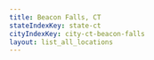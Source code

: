```yaml
---
title: Beacon Falls, CT
stateIndexKey: state-ct
cityIndexKey: city-ct-beacon-falls
layout: list_all_locations
---
```

